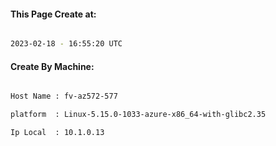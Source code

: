 
   
#### This Page Create at:

```bash

2023-02-18 - 16:55:20 UTC

```

#### Create By Machine:

```bash

Host Name : fv-az572-577

platform  : Linux-5.15.0-1033-azure-x86_64-with-glibc2.35

Ip Local  : 10.1.0.13

```

